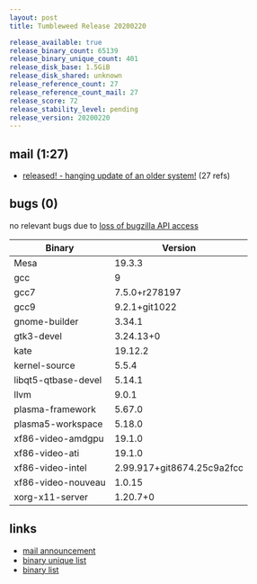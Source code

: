 ```yaml
---
layout: post
title: Tumbleweed Release 20200220

release_available: true
release_binary_count: 65139
release_binary_unique_count: 401
release_disk_base: 1.5GiB
release_disk_shared: unknown
release_reference_count: 27
release_reference_count_mail: 27
release_score: 72
release_stability_level: pending
release_version: 20200220
---
```


## mail (1:27)

- [released! - hanging update of an older system!](https://lists.opensuse.org/opensuse-factory/2020-02/msg00475.html) (27 refs)

## bugs (0)

<!--more-->

no relevant bugs due to [loss of bugzilla API access](https://bugzilla.opensuse.org/show_bug.cgi?id=1157722)

Binary | Version
--- | ---
Mesa | 19.3.3
gcc | 9
gcc7 | 7.5.0+r278197
gcc9 | 9.2.1+git1022
gnome-builder | 3.34.1
gtk3-devel | 3.24.13+0
kate | 19.12.2
kernel-source | 5.5.4
libqt5-qtbase-devel | 5.14.1
llvm | 9.0.1
plasma-framework | 5.67.0
plasma5-workspace | 5.18.0
xf86-video-amdgpu | 19.1.0
xf86-video-ati | 19.1.0
xf86-video-intel | 2.99.917+git8674.25c9a2fcc
xf86-video-nouveau | 1.0.15
xorg-x11-server | 1.20.7+0

## links

- [mail announcement](https://lists.opensuse.org/opensuse-factory/2020-02/msg00453.html)
- [binary unique list](http://download.opensuse.org/history/20200220/rpm.unique.list)
- [binary list](http://download.opensuse.org/history/20200220/rpm.list)

